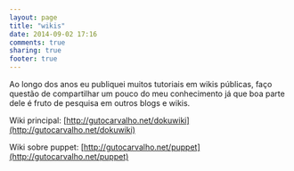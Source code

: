 ```yaml
---
layout: page
title: "wikis"
date: 2014-09-02 17:16
comments: true
sharing: true
footer: true
---
```


Ao longo dos anos eu publiquei muitos tutoriais em wikis públicas, faço questão de compartilhar um pouco do meu conhecimento já que boa parte dele é fruto de pesquisa em outros blogs e wikis.

Wiki principal: [http://gutocarvalho.net/dokuwiki](http://gutocarvalho.net/dokuwiki)

Wiki sobre puppet: [http://gutocarvalho.net/puppet](http://gutocarvalho.net/puppet)
